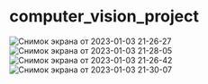 # computer_vision_project
![Снимок экрана от 2023-01-03 21-26-27](https://user-images.githubusercontent.com/112179181/210419508-eea37c03-cb46-4f56-9d50-08092d388918.png)
![Снимок экрана от 2023-01-03 21-28-05](https://user-images.githubusercontent.com/112179181/210419546-ff1e789e-1767-4cb4-8dcb-33e437c58edd.png)
![Снимок экрана от 2023-01-03 21-26-42](https://user-images.githubusercontent.com/112179181/210419602-ead430ef-3956-466b-b7fe-274d8597c320.png)
![Снимок экрана от 2023-01-03 21-30-07](https://user-images.githubusercontent.com/112179181/210419622-97762db9-228e-48ac-9c36-3a21eb1ff289.png)
